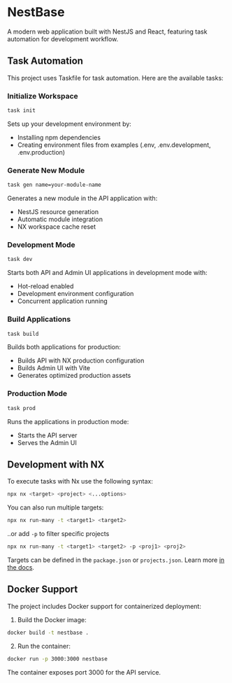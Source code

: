 # NestBase

A modern web application built with NestJS and React, featuring task automation for development workflow.

## Task Automation

This project uses Taskfile for task automation. Here are the available tasks:

### Initialize Workspace

```bash
task init
```

Sets up your development environment by:

- Installing npm dependencies
- Creating environment files from examples (.env, .env.development, .env.production)

### Generate New Module

```bash
task gen name=your-module-name
```

Generates a new module in the API application with:

- NestJS resource generation
- Automatic module integration
- NX workspace cache reset

### Development Mode

```bash
task dev
```

Starts both API and Admin UI applications in development mode with:

- Hot-reload enabled
- Development environment configuration
- Concurrent application running

### Build Applications

```bash
task build
```

Builds both applications for production:

- Builds API with NX production configuration
- Builds Admin UI with Vite
- Generates optimized production assets

### Production Mode

```bash
task prod
```

Runs the applications in production mode:

- Starts the API server
- Serves the Admin UI

## Development with NX

To execute tasks with Nx use the following syntax:

```bash
npx nx <target> <project> <...options>
```

You can also run multiple targets:

```bash
npx nx run-many -t <target1> <target2>
```

..or add `-p` to filter specific projects

```bash
npx nx run-many -t <target1> <target2> -p <proj1> <proj2>
```

Targets can be defined in the `package.json` or `projects.json`. Learn more [in the docs](https://nx.dev/features/run-tasks).

## Docker Support

The project includes Docker support for containerized deployment:

1. Build the Docker image:

```bash
docker build -t nestbase .
```

2. Run the container:

```bash
docker run -p 3000:3000 nestbase
```

The container exposes port 3000 for the API service.
